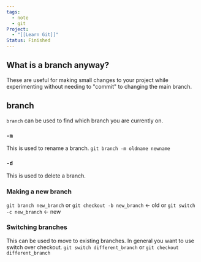 ```yaml
---
tags:
  - note
  - git
Project:
  - "[[Learn Git]]"
Status: Finished
---
```

## What is a branch anyway?
These are useful for making small changes to your project while experimenting without needing to "commit" to changing the main branch. 

## branch
`branch` can be used to find which branch you are currently on. 

### `-m`
This is used to rename a branch.
`git branch -m oldname newname`

### `-d`
This is used to delete a branch.

### Making a new branch 
`git branch new_branch`
or
`git checkout -b new_branch` <- old
or
`git switch -c new_branch` <- new

### Switching branches
This can be used to move to existing branches. 
In general you want to use switch over checkout. 
`git switch different_branch`
or 
`git checkout different_branch`


